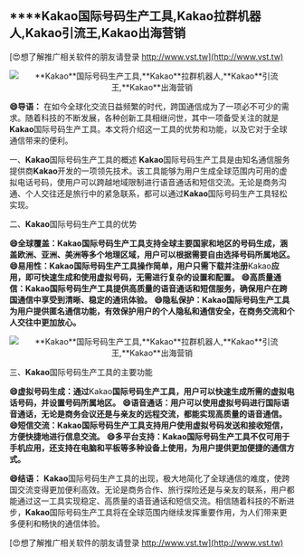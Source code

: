 ## ****Kakao**国际号码生产工具,**Kakao**拉群机器人,**Kakao**引流王,**Kakao**出海营销**

[😍想了解推广相关软件的朋友请登录 http://www.vst.tw](http://www.vst.tw)

 <center><img src="https://vst.tw/MP4/tuiguang/png/1.png" alt="**Kakao**国际号码生产工具,**Kakao**拉群机器人,**Kakao**引流王,**Kakao**出海营销"></center>

**😄导语：**
在如今全球化交流日益频繁的时代，跨国通信成为了一项必不可少的需求。随着科技的不断发展，各种创新工具相继问世，其中一项备受关注的就是**Kakao**国际号码生产工具。本文将介绍这一工具的优势和功能，以及它对于全球通信带来的便利。

一、**Kakao**国际号码生产工具的概述
**Kakao**国际号码生产工具是由知名通信服务提供商**Kakao**开发的一项领先技术。该工具能够为用户生成全球范围内可用的虚拟电话号码，使用户可以跨越地域限制进行语音通话和短信交流。无论是商务沟通、个人交往还是旅行中的紧急联系，都可以通过**Kakao**国际号码生产工具轻松实现。

二、**Kakao**国际号码生产工具的优势

**😄全球覆盖：**Kakao**国际号码生产工具支持全球主要国家和地区的号码生成，涵盖欧洲、亚洲、美洲等多个地理区域，用户可以根据需要自由选择号码所属地区。**
**😄易用性：**Kakao**国际号码生产工具操作简单，用户只需下载并注册**Kakao**应用，即可快速生成和使用虚拟号码，无需进行复杂的设置和配置。**
**😄高质量通信：**Kakao**国际号码生产工具提供高质量的语音通话和短信服务，确保用户在跨国通信中享受到清晰、稳定的通讯体验。**
**😄隐私保护：**Kakao**国际号码生产工具为用户提供匿名通信功能，有效保护用户的个人隐私和通信安全，在商务交流和个人交往中更加放心。**

 <center><img src="https://vst.tw/MP4/tuiguang/png/4.png" alt="**Kakao**国际号码生产工具,**Kakao**拉群机器人,**Kakao**引流王,**Kakao**出海营销"></center>

三、**Kakao**国际号码生产工具的主要功能

**😄虚拟号码生成：通过**Kakao**国际号码生产工具，用户可以快速生成所需的虚拟电话号码，并设置号码所属地区。**
**😄语音通话：用户可以使用虚拟号码进行国际语音通话，无论是商务会议还是与亲友的远程交流，都能实现高质量的语音通信。**
**😄短信交流：**Kakao**国际号码生产工具支持用户使用虚拟号码发送和接收短信，方便快捷地进行信息交流。**
**😄多平台支持：**Kakao**国际号码生产工具不仅可用于手机应用，还支持在电脑和平板等多种设备上使用，为用户提供更加便捷的通信方式。**

**😄结语：**
**Kakao**国际号码生产工具的出现，极大地简化了全球通信的难度，使跨国交流变得更加便利高效。无论是商务合作、旅行探险还是与亲友的联系，用户都能通过这一工具实现稳定、高质量的语音通话和短信交流。相信随着科技的不断进步，**Kakao**国际号码生产工具将在全球范围内继续发挥重要作用，为人们带来更多便利和畅快的通信体验。

[😍想了解推广相关软件的朋友请登录 http://www.vst.tw](http://www.vst.tw)



